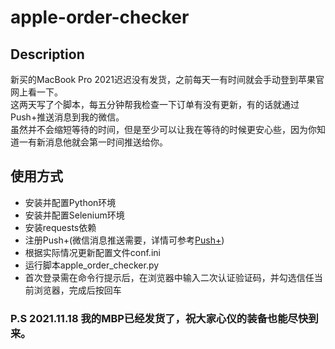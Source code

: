 # apple-order-checker

## Description
新买的MacBook Pro 2021迟迟没有发货，之前每天一有时间就会手动登到苹果官网上看一下。      
这两天写了个脚本，每五分钟帮我检查一下订单有没有更新，有的话就通过Push+推送消息到我的微信。      
虽然并不会缩短等待的时间，但是至少可以让我在等待的时候更安心些，因为你知道一有新消息他就会第一时间推送给你。


## 使用方式
* 安装并配置Python环境
* 安装并配置Selenium环境
* 安装requests依赖
* 注册Push+(微信消息推送需要，详情可参考[Push+](https://pushplus.hxtrip.com/))
* 根据实际情况更新配置文件conf.ini
* 运行脚本apple_order_checker.py
* 首次登录需在命令行提示后，在浏览器中输入二次认证验证码，并勾选信任当前浏览器，完成后按回车

### P.S 2021.11.18 我的MBP已经发货了，祝大家心仪的装备也能尽快到来。
